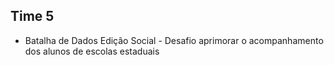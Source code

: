 ## Time 5
- Batalha de Dados Edição Social - Desafio aprimorar o acompanhamento dos alunos de escolas estaduais

